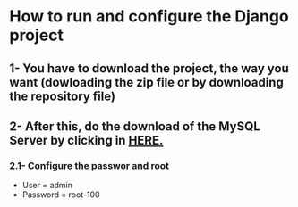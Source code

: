# How to run and configure the Django project

## 1- You have to download the project, the way you want (dowloading the zip file or by downloading the repository file)

## 2- After this, do the download of the MySQL Server by clicking in [HERE.](https://dev.mysql.com/downloads/mysql/)
### 2.1- Configure the passwor and root
* User = admin
* Password = root-100

